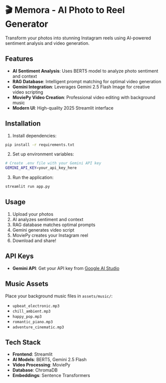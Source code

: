 # 🎬 Memora - AI Photo to Reel Generator

Transform your photos into stunning Instagram reels using AI-powered sentiment analysis and video generation.

## Features

- **AI Sentiment Analysis**: Uses BERT5 model to analyze photo sentiment and context
- **RAG Database**: Intelligent prompt matching for optimal video generation
- **Gemini Integration**: Leverages Gemini 2.5 Flash Image for creative video scripting
- **MoviePy Video Creation**: Professional video editing with background music
- **Modern UI**: High-quality 2025 Streamlit interface

## Installation

1. Install dependencies:
```bash
pip install -r requirements.txt
```

2. Set up environment variables:
```bash
# Create .env file with your Gemini API key
GEMINI_API_KEY=your_api_key_here
```

3. Run the application:
```bash
streamlit run app.py
```

## Usage

1. Upload your photos
2. AI analyzes sentiment and context
3. RAG database matches optimal prompts
4. Gemini generates video script
5. MoviePy creates your Instagram reel
6. Download and share!

## API Keys

- **Gemini API**: Get your API key from [Google AI Studio](https://makersuite.google.com/app/apikey)

## Music Assets

Place your background music files in `assets/music/`:
- `upbeat_electronic.mp3`
- `chill_ambient.mp3`
- `happy_pop.mp3`
- `romantic_piano.mp3`
- `adventure_cinematic.mp3`

## Tech Stack

- **Frontend**: Streamlit
- **AI Models**: BERT5, Gemini 2.5 Flash
- **Video Processing**: MoviePy
- **Database**: ChromaDB
- **Embeddings**: Sentence Transformers

